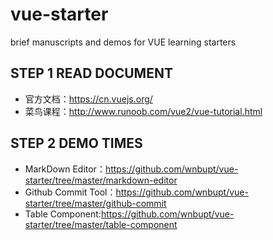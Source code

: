 # vue-starter
brief manuscripts and demos for VUE learning starters

## STEP 1 READ DOCUMENT
* 官方文档：https://cn.vuejs.org/
* 菜鸟课程：http://www.runoob.com/vue2/vue-tutorial.html

## STEP 2 DEMO TIMES
* MarkDown Editor：https://github.com/wnbupt/vue-starter/tree/master/markdown-editor
* Github Commit Tool：https://github.com/wnbupt/vue-starter/tree/master/github-commit
* Table Component:https://github.com/wnbupt/vue-starter/tree/master/table-component
